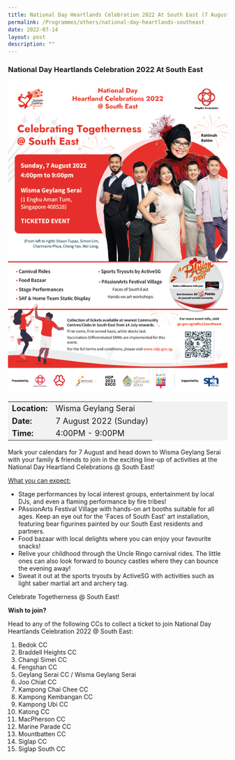 ```yaml
---
title: National Day Heartlands Celebration 2022 At South East (7 August 2022)
permalink: /Programmes/others/national-day-heartlands-southeast
date: 2022-07-14
layout: post
description: ""
---
```


### National Day Heartlands Celebration 2022 At South East ###

<img style="width:600px; height:auto" src="/images/Programmes%20(August%202022)/NDCHL_SE_Poster.png">

<table  style="font-size:130%; background-color:#f2f2f2">
	<tbody>
		<tr>
			 <td><b>Location:</b></td><td>Wisma Geylang Serai</td>
		</tr>
		<tr>
		 <td><b>Date:</b> </td><td>7 August 2022 (Sunday)</td>
		</tr>
		<tr>
			<td> <b>Time:</b> </td><td>4:00PM - 9:00PM</td>
		</tr>
	</tbody>
</table>

Mark your calendars for 7 August and head down to Wisma Geylang Serai with your family & friends to join in the exciting line-up of activities at the National Day Heartland Celebrations @ South East!

<u>What you can expect:</u>
<ul>
	<li>Stage performances by local interest groups, entertainment by local DJs, and even a flaming performance by fire tribes!</li>
	<li>PAssionArts Festival Village with hands-on art booths suitable for all ages. Keep an eye out for the 'Faces of South East' art installation, featuring bear figurines painted by our South East residents and partners.</li>
	<li>Food bazaar with local delights where you can enjoy your favourite snacks!</li>
	<li>Relive your childhood through the Uncle Ringo carnival rides. The little ones can also look forward to bouncy castles where they can bounce the evening away!</li>
	<li>Sweat it out at the sports tryouts by ActiveSG with activities such as light saber martial art and archery tag.</li>
</ul>

Celebrate Togetherness @ South East!

<b>Wish to join?</b>

Head to any of the following CCs to collect a ticket to join National Day Heartlands Celebration 2022 @ South East:

<ol>
	<li>Bedok CC</li>
	<li>Braddell Heights CC</li>
	<li>Changi Simei CC</li>
	<li>Fengshan CC</li>
	<li>Geylang Serai CC / Wisma Geylang Serai</li>
	<li>Joo Chiat CC</li>
	<li>Kampong Chai Chee CC</li>
	<li>Kampong Kembangan CC</li>
	<li>Kampong Ubi CC</li>
	<li>Katong CC</li>
	<li>MacPherson CC</li>
	<li>Marine Parade CC</li>
	<li>Mountbatten CC</li>
	<li>Siglap CC</li>
	<li>Siglap South CC</li>
</ol>